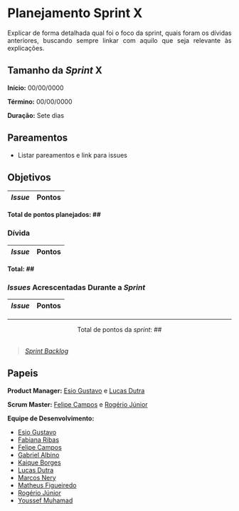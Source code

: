 # Planejamento Sprint X

<p align="justify">
Explicar de forma detalhada qual foi o foco da sprint, quais foram os dívidas anteriores, buscando sempre linkar com aquilo que seja relevante às explicações.
</p>


## Tamanho da _Sprint_ X      
**Início:** 00/00/0000
   
**Término:** 00/00/0000   

**Duração:** Sete dias   

## Pareamentos   

- Listar pareamentos e link para issues

## Objetivos   

|     _Issue_      |    Pontos   |
|:----------------:|:-----------:|

<b>Total de pontos planejados: ##</b>  

### Dívida    

|     _Issue_      |    Pontos   |
|:----------------:|:-----------:|

<b>Total: ##</b> 

### _Issues_ Acrescentadas Durante a _Sprint_  

|     _Issue_      |    Pontos   |
|:----------------:|:-----------:|

***

<div style="text-align: center"> Total de pontos da <i>sprint</i>: ## </div> <br>

<!---Colocar no link abaixo as issues alocadas no milestone da Sprint--->
> [_Sprint_ _Backlog_](https://github.com/)  

## Papeis


**Product Manager:** [Esio Gustavo](https://github.com/EsioFreitas) e [Lucas Dutra](https://github.com/lucasdutraf) 

**Scrum Master:** [Felipe Campos](https://github.com/fepas) e [Rogério Júnior](https://github.com/rogerioo)

**Equipe de Desenvolvimento:** 
- [Esio Gustavo](https://github.com/EsioFreitas)
- [Fabiana Ribas](https://github.com/FabianaRibas)
- [Felipe Campos](https://github.com/fepas)
- [Gabriel Albino](https://github.com/gabrielalbino)
- [Kaique Borges](https://github.com/kaiqueborges)
- [Lucas Dutra](https://github.com/lucasdutraf)
- [Marcos Nery](https://github.com/MarcosNBJ)
- [Matheus Figueiredo](https://github.com/Matheusss03)
- [Rogério Júnior](https://github.com/rogerioo)
- [Youssef Muhamad](https://github.com/youssef-md)